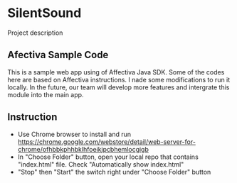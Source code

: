 # SilentSound
  Project description
  
## Afectiva Sample Code 
This is a sample web app using of Affectiva Java SDK. Some of the codes here are based on Affectiva instructions. I nade some modifications to run it locally. In the future, our team will develop more features and intergrate this module into the main app.

## Instruction

* Use Chrome browser to install and run https://chrome.google.com/webstore/detail/web-server-for-chrome/ofhbbkphhbklhfoeikjpcbhemlocgigb
* In "Choose Folder" button, open your local repo that contains "index.html" file. Check "Automatically show index.html"
* "Stop" then "Start" the switch right under "Choose Folder" button
